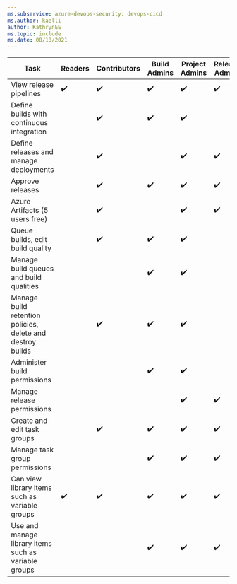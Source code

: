 ```yaml
---
ms.subservice: azure-devops-security: devops-cicd
ms.author: kaelli
author: KathrynEE
ms.topic: include
ms.date: 08/18/2021
---
```



|Task|Readers|Contributors|Build Admins|Project Admins|Release Admins|
|----|-------|------------|------------|--------------|--------------|
|View release pipelines|✔️|✔️|✔️|✔️|✔️|
|Define builds with continuous integration|  |✔️|✔️|✔️|  |
|Define releases and manage deployments|  |✔️| |✔️|✔️|  
|Approve releases|  | ✔️ |✔️| ✔️|✔️| 
|Azure Artifacts (5 users free)|  |✔️|  |✔️|✔️|
|Queue builds, edit build quality| |✔️|✔️|✔️|  |
|Manage build queues and build qualities|  |  |✔️|✔️|
|Manage build retention policies, delete and destroy builds|  |✔️|✔️|✔️|  |
|Administer build permissions|  |  |✔️|✔️|  |
|Manage release permissions|  |  |  |✔️|✔️|
|Create and edit task groups |  |✔️|✔️|✔️|✔️|
|Manage task group permissions|  |  |✔️|✔️|✔️|
|Can view library items such as variable groups |✔️|✔️|✔️|✔️|✔️|
|Use and manage library items such as variable groups |  |  |✔️|✔️|✔️|



<!--- Updated to support Azure DevOps Services + Azure DevOps Services Build and Release 

Administer build permissions
Delete build pipeline
Delete builds
Destroy builds
Edit build pipeline
Edit build quality
Manage build qualities
Manage build queue
Override check-in validation by build
Queue builds
Retain indefinitely
Stop builds
Update build information

View build pipeline
View builds


-->